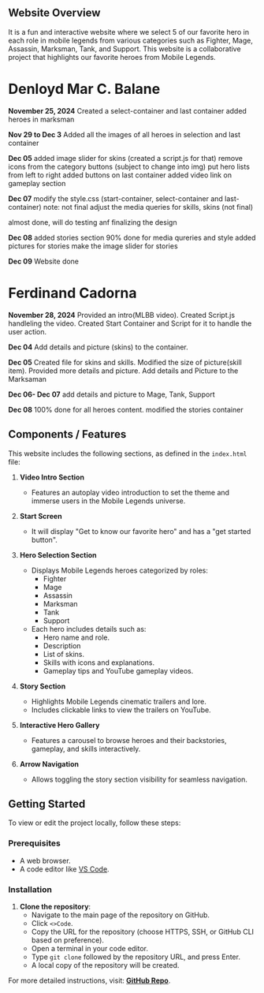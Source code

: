 ## Website Overview
It is a fun and interactive website where we select 5 of our favorite hero in each role in mobile legends from various categories such as Fighter, Mage, Assassin, Marksman, Tank, and Support. This website is a collaborative project that highlights our favorite heroes from Mobile Legends. 

# Denloyd Mar C. Balane 
**November 25, 2024**
Created a select-container and last container
added heroes in marksman

**Nov 29 to Dec 3**
Added all the images of all heroes in selection and last container

**Dec 05**
added image slider for skins (created a script.js for that)
remove icons from the category buttons (subject to change into img)
put hero lists from left to right 
added buttons on last container 
added video link on gameplay section 

**Dec 07**
modify the style.css  (start-container, select-container and last-container) note: not final 
adjust the media queries for skills, skins (not final)

almost done, will do testing anf finalizing the design 

**Dec 08**
added stories section 
90% done for media qureries and style 
added pictures for stories 
make the image slider for stories  

**Dec 09** 
Website done



# Ferdinand Cadorna 
**November 28, 2024**
Provided an intro(MLBB video).
Created Script.js handleling the video.
Created Start Container and Script for it to handle the user action.

**Dec 04** 
Add details and picture (skins) to the container.

**Dec 05**
Created file for skins and skills.
Modified the size of picture(skill item).
Provided more details and picture.
Add details and Picture to the Marksaman 

**Dec 06- Dec 07**
add details and picture to Mage, Tank, Support

**Dec 08**
100% done for all heroes content. modified the stories container


## Components / Features

This website includes the following sections, as defined in the `index.html` file:

1. **Video Intro Section**  
   - Features an autoplay video introduction to set the theme and immerse users in the Mobile Legends universe.

2. **Start Screen**  
   - It will display "Get to know our favorite hero" and has a "get started button".

3. **Hero Selection Section**  
   - Displays Mobile Legends heroes categorized by roles:
     - Fighter  
     - Mage  
     - Assassin  
     - Marksman  
     - Tank  
     - Support  
   - Each hero includes details such as:
     - Hero name and role.  
     - Description  
     - List of skins.  
     - Skills with icons and explanations.  
     - Gameplay tips and YouTube gameplay videos.  

4. **Story Section**  
   - Highlights Mobile Legends cinematic trailers and lore.  
   - Includes clickable links to view the trailers on YouTube.  

5. **Interactive Hero Gallery**  
   - Features a carousel to browse heroes and their backstories, gameplay, and skills interactively.

6. **Arrow Navigation**  
   - Allows toggling the story section visibility for seamless navigation.

## Getting Started

To view or edit the project locally, follow these steps:

### Prerequisites
- A web browser.
- A code editor like [VS Code](https://code.visualstudio.com/).

### Installation

1. **Clone the repository**:
   - Navigate to the main page of the repository on GitHub.
   - Click `<>Code`.
   - Copy the URL for the repository (choose HTTPS, SSH, or GitHub CLI based on preference).
   - Open a terminal in your code editor.
   - Type `git clone` followed by the repository URL, and press Enter.
   - A local copy of the repository will be created.

For more detailed instructions, visit: **[GitHub Repo](https://github.com/denloyd/by-pair)**.